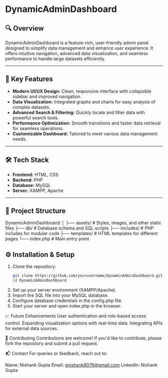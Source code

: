 # DynamicAdminDashboard

## 🔍 Overview
DynamicAdminDashboard is a feature-rich, user-friendly admin panel designed to simplify data management and enhance user experience. It offers intuitive navigation, advanced data visualization, and seamless performance to handle large datasets efficiently.

---

## 🚀 Key Features
- **Modern UI/UX Design:** Clean, responsive interface with collapsible sidebar and improved navigation.  
- **Data Visualization:** Integrated graphs and charts for easy analysis of complex datasets.  
- **Advanced Search & Filtering:** Quickly locate and filter data with powerful search tools.  
- **Performance Optimization:** Smooth transitions and faster data retrieval for seamless operations.  
- **Customizable Dashboard:** Tailored to meet various data management needs.

---

## 🛠 Tech Stack
- **Frontend:** HTML, CSS  
- **Backend:** PHP  
- **Database:** MySQL  
- **Server:** XAMPP, Apache

---

## 📂 Project Structure
DynamicAdminDashboard/
│
├── assets/ # Styles, images, and other static files
├── db/ # Database schema and SQL scripts
├── includes/ # PHP includes for modular code
├── templates/ # HTML templates for different pages
└── index.php # Main entry point


## ⚙️ Installation & Setup
1. Clone the repository:  
   ```bash  
   git clone https://github.com/yourusername/DynamicAdminDashboard.git  
   cd DynamicAdminDashboard

2. Set up your server environment (XAMPP/Apache).
3. Import the SQL file into your MySQL database.
4. Configure database credentials in the config.php file.
5. Start your server and open index.php in the browser.

📈 Future Enhancements
User authentication and role-based access control.
Expanding visualization options with real-time data.
Integrating APIs for external data sources.


🤝 Contributing
Contributions are welcome! If you'd like to contribute, please fork the repository and submit a pull request.

📬 Contact
For queries or feedback, reach out to:

Name: Nishank Gupta
Email: gnishank8076@gmail.com
LinkedIn: Nishank Gupta

